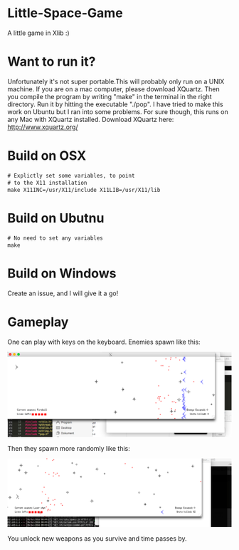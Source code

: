 # Little-Space-Game
A little game in Xlib :) 
# Want to run it?
Unfortunately it's not super portable.This will probably only run on a UNIX machine. 
If you are on a mac computer, please download XQuartz. Then you compile the program by writing "make" in the terminal in the right directory. Run it by hitting the executable "./pop". 
I have tried to make this work on Ubuntu but I ran into some problems. For sure though, this runs on any Mac with XQuartz installed.
Download XQuartz here: http://www.xquartz.org/

# Build on OSX 

```
# Explictly set some variables, to point
# to the X11 installation
make X11INC=/usr/X11/include X11LIB=/usr/X11/lib
```

# Build on Ubutnu

```
# No need to set any variables
make
```

# Build on Windows

Create an issue, and I will give it a go!

# Gameplay

One can play with keys on the keyboard.
Enemies spawn like this:

<img src="https://raw.githubusercontent.com/Ricardicus/Little-Space-Game/master/snapshot/SS1.png"></img>

Then they spawn more randomly like this:

<img src="https://raw.githubusercontent.com/Ricardicus/Little-Space-Game/master/snapshot/SS2.png"></img>

You unlock new weapons as you survive and time passes by.
